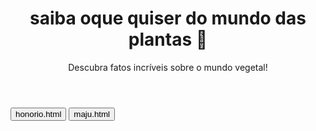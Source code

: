 <html lang="pt-BR">
<head>
  <meta charset="UTF-8">
  <meta name="viewport" content="width=device-width, initial-scale=1.0">
  <title>Curiosidades de Plantas</title>
  <link rel="stylesheet" href="styles.css">
</head>
<body>
  <header>
    <h1> saiba oque quiser do mundo das plantas 🌱</h1>
    <p>Descubra fatos incríveis sobre o mundo vegetal!</p>
  </header> 



  




  <button onclick="honorio.html()">honorio.html</button>
  <button onclick="maju.html()">maju.html</button>

  <script>
    function honorio.html() {
      window.open("honorio.html");
    }

    function maju.html() {
      window.open("maju.html");
    }
  </script>

</body>
</html>





    










  











  
</html>
  
